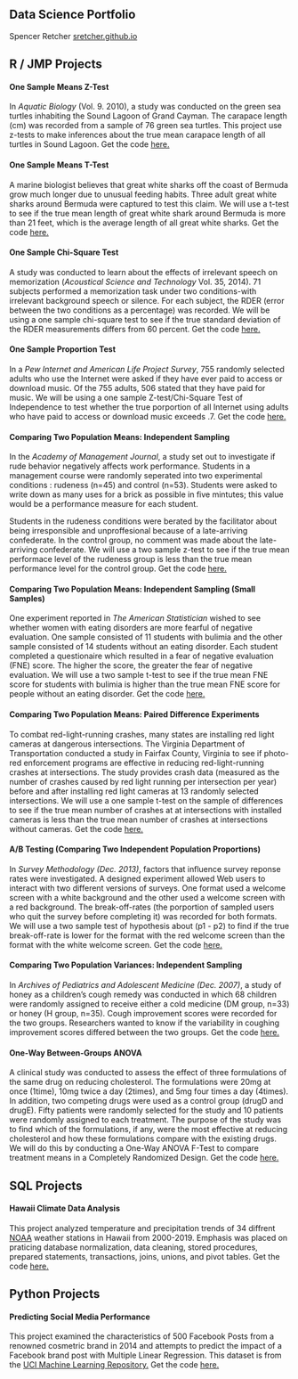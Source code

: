 
## Data Science Portfolio

Spencer Retcher
[sretcher.github.io](https://github.com/sretcher/sretcher.github.io)



## R / JMP Projects

#### One Sample Means Z-Test
In *Aquatic Biology* (Vol. 9. 2010), a study was conducted on the green sea turtles inhabiting the Sound Lagoon of Grand Cayman. The carapace length (cm) was recorded from a sample of 76 green sea turtles. This project use z-tests to make inferences about the true mean carapace length of all turtles in Sound Lagoon. Get the code [here.](https://github.com/sretcher/z-test-turtles)

#### One Sample Means T-Test
A marine biologist believes that great white sharks off the coast of Bermuda grow much longer due to unusual feeding habits. Three adult great white sharks around Bermuda were captured to test this claim. We will use a t-test to see if the true mean length of great white shark around Bermuda is more than 21 feet, which is the average length of all great white sharks. Get the code [here.](https://github.com/sretcher/t-test-sharks)

#### One Sample Chi-Square Test
A study was conducted to learn about the effects of irrelevant speech on memorization (*Acoustical Science and Technology* Vol. 35, 2014). 71 subjects performed a memorization task under two conditions-with irrelevant background speech or silence. For each subject, the RDER (error between the two conditions as a percentage) was recorded. We will be using a one sample chi-square test to see if the true standard deviation of the RDER measurements differs from 60 percent. Get the code [here.](https://github.com/sretcher/chi-squared-speech)

#### One Sample Proportion Test 
In a *Pew Internet and American Life Project Survey*, 755 randomly selected adults who use the Internet were asked if they have ever paid to access or download music. Of the 755 adults, 506 stated that they have paid for music. We will be using a one sample Z-test/Chi-Square Test of Independence to test whether the true porportion of all Internet using adults who have paid to access or download music exceeds .7. Get the code [here.](https://github.com/sretcher/one-sample-proportion)


#### Comparing Two Population Means: Independent Sampling
In the *Academy of Management Journal*, a study set out to investigate if rude behavior negatively affects work performance. Students in a management course were randomly seperated into two experimental conditions : rudeness (n=45) and control (n=53). Students were asked to write down as many uses for a brick as possible in five mintutes; this value would be a performance measure for each student. 

Students in the rudeness conditions were berated by the facilitator about being irresponsible and unproffesional because of a late-arriving confederate. In the control group, no comment was made about the late-arriving confederate. We will use a two sample z-test to see if the true mean performace level of the rudeness group is less than the true mean performance level for the control group. Get the code [here.](https://github.com/sretcher/Comparing-Two-Population-Means)

#### Comparing Two Population Means: Independent Sampling (Small Samples)  
One experiment reported in *The American Statistician* wished to see whether women with eating disorders are more fearful of negative evaluation. One sample consisted of 11 students with bulimia and the other sample consisted of 14 students without an eating disorder. Each student completed a questionaire which resulted in a fear of negative evaluation (FNE) score. The higher the score, the greater the fear of negative evaluation. We will use a two sample t-test to see if the true mean FNE score for students with bulimia is higher than the true mean FNE score for people without an eating disorder. Get the code [here.](https://github.com/sretcher/Comparing-Two-Population-Means-Small)

#### Comparing Two Population Means: Paired Difference Experiments
To combat red-light-running crashes, many states are installing red light cameras at dangerous intersections. The Virginia Department of Transportation conducted a study in Fairfax County, Virginia to see if photo-red enforcement programs are effective in reducing red-light-running crashes at intersections. The study provides crash data (measured as the number of crashes caused by red light running per intersection per year) before and after installing red light cameras at 13 randomly selected intersections. We will use a one sample t-test on the sample of differences to see if the true mean number of crashes at at intersections with installed cameras is less than the true mean number of crashes at intersections without cameras. Get the code [here.](https://github.com/sretcher/paired-t-test)

#### A/B Testing (Comparing Two Independent Population Proportions)

In *Survey Methodology (Dec. 2013)*, factors that influence survey reponse rates were investigated. A designed experiment allowed Web users to interact with two different versions of surveys. One format used a welcome screen with a white background and the other used a welcome screen with a red background. The break-off-rates (the porportion of sampled users who quit the survey before completing it) was recorded for both formats. We will use a two sample test of hypothesis about (p1 - p2) to find if the true break-off-rate is lower for the format with the red welcome screen than the format with the white welcome screen. Get the code [here.](https://github.com/sretcher/A-B-Testing)    

#### Comparing Two Population Variances: Independent Sampling
In *Archives of Pediatrics and Adolescent Medicine (Dec. 2007)*, a study of honey as a children’s cough remedy was conducted in which 68 children were randomly assigned to receive either a cold medicine (DM group, n=33) or honey (H group, n=35). Cough improvement scores were recorded for the two groups. Researchers wanted to know if the variability in coughing improvement scores differed between the two groups. Get the code [here.](https://github.com/sretcher/Comparing-Two-Population-Variances)    

#### One-Way Between-Groups ANOVA
A clinical study was conducted to assess the effect of three formulations of the same drug on reducing cholesterol. The formulations were 20mg at once (1time), 10mg twice a day (2times), and 5mg four times a day (4times). In addition, two competing drugs were used as a control group (drugD and drugE). Fifty patients were randomly selected for the study and 10 patients were randomly assigned to each treatment. The purpose of the study was to find which of the formulations, if any, were the most effective at reducing cholesterol and how these formulations compare with the existing drugs. We will do this by conducting a One-Way ANOVA F-Test to compare treatment means in a Completely Randomized Design.  Get the code [here.](anova.pdf)   

## SQL Projects

#### Hawaii Climate Data Analysis

This project analyzed temperature and precipitation trends of 34 diffrent [NOAA](https://www.ncdc.noaa.gov/cdo-web/) weather stations in Hawaii from 2000-2019. Emphasis was placed on praticing database normalization, data cleaning, stored procedures, prepared statements, transactions, joins, unions, and pivot tables. Get the code [here.](https://github.com/sretcher/hawaii_weather)

## Python Projects

#### Predicting Social Media Performance

This project examined the characteristics of 500 Facebook Posts from a renowned cosmetric brand in 2014 and attempts to predict the impact of a Facebook brand post with Multiple Linear Regression. This dataset is from the [UCI Machine Learning Repository.](https://archive.ics.uci.edu/ml/datasets.php) Get the code [here.](https://github.com/sretcher/facebook_metrics/blob/master/Facebook%20Metrics.ipynb) 

